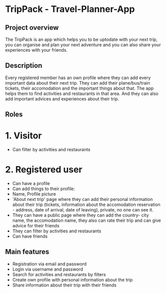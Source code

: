# TripPack - Travel-Planner-App

## Project overview
The TripPack is an app which helps you to be uptodate with your next trip, you can organise and plan your next adventure and you can also share your experiences with your friends.

## Description
Every registered member has an own profile where they can add every important data about their next trip. They can add their plane/bus/train tickets, their accomodation and the important things about that.
The app helps them to find activities and restaurants in that area. And they can also add important advices and experiences about their trip.

## Roles

# 1. Visitor
- Can filter by activities and restaurants

# 2. Registered user
- Can have a profile
- Can add things to their profile:
- Name, Profile picture
- 'About next trip' page where they can add their personal information  about their trip (tickets, information about the accomodation reservation - address, date of arrival, date of leaving), private, no one can see it.
- They can have a public page where they can add the country- city name, the accomodation name, they also can rate their trip and can give advice for their friends
- They can filter by activities and restaurants
- Can have friends

## Main features
- Registration via email and password
- Login via username and password
- Search for activities and restaurants by filters
- Create own profile with personal information about the trip
- Share information about their trip with their friends
